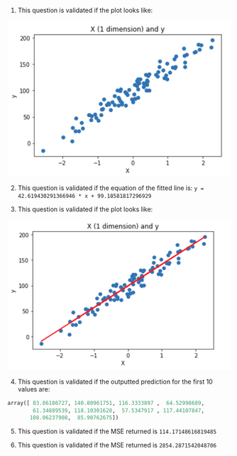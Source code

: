 1. This question is validated if the plot looks like:

![alt text][q1]

[q1]: ../images/w2_day1_ex2_q1.png "Scatter plot"

2. This question is validated if the equation of the fitted line is: `y = 42.619430291366946 * x + 99.18581817296929`

3. This question is validated if the plot looks like:

![alt text][q3]

[q3]: ../images/w2_day1_ex2_q3.png "Scatter plot + fitted line"

4. This question is validated if the outputted prediction for the first 10 values are:

```python
array([ 83.86186727, 140.80961751, 116.3333897 ,  64.52998689,
        61.34889539, 118.10301628,  57.5347917 , 117.44107847,
       108.06237908,  85.90762675])
```

5. This question is validated if the MSE returned is `114.17148616819485`

6. This question is validated if the MSE returned is `2854.2871542048706`
